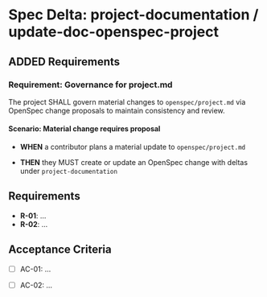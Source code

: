 # Spec Delta: project-documentation / update-doc-openspec-project

## ADDED Requirements

### Requirement: Governance for project.md

The project SHALL govern material changes to `openspec/project.md` via OpenSpec change proposals to maintain consistency and review.

#### Scenario: Material change requires proposal

- **WHEN** a contributor plans a material update to `openspec/project.md`

- **THEN** they MUST create or update an OpenSpec change with deltas under `project-documentation`

## Requirements

- **R-01**: ...
- **R-02**: ...


## Acceptance Criteria

- [ ] AC-01: ...
- [ ] AC-02: ...

